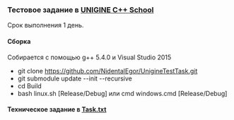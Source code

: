 ### **Тестовое задание в [UNIGINE С++ School](https://cpp-school.unigine.com/)**
Срок выполнения 1 день.
#### **Сборка**
Собирается с помощью g++ 5.4.0 и Visual Studio 2015
* git clone https://github.com/NidentalEgor/UnigineTestTask.git
* git submodule update --init --recursive
* cd Build
* bash linux.sh [Release/Debug] или cmd windows.cmd [Release/Debug]

#### **Техническое задание в [Task.txt](https://github.com/NidentalEgor/UnigineTestTask/blob/master/Task.txt)**
